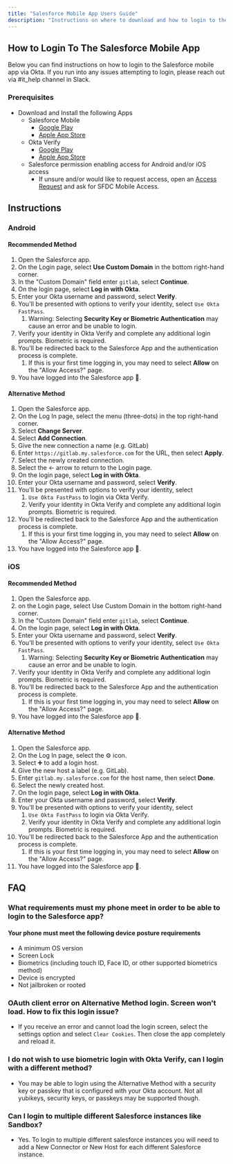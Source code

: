 ```yaml
---
title: "Salesforce Mobile App Users Guide"
description: "Instructions on where to download and how to login to the Salesforce Mobile App"
---
```


## How to Login To The Salesforce Mobile App

Below you can find instructions on how to login to the Salesforce mobile app via Okta. If you run into any issues attempting to login, please reach out via #it_help channel in Slack.

### Prerequisites

* Download and Install the following Apps
  * Salesforce Mobile
    * [Google Play](https://play.google.com/store/apps/details?id=com.salesforce.chatter)
    * [Apple App Store](https://play.google.com/store/apps/details?id=com.salesforce.chatter)
  * Okta Verify
    * [Google Play](https://play.google.com/store/apps/details?id=com.okta.android.auth)
    * [Apple App Store](https://play.google.com/store/apps/details?id=com.okta.android.auth)
  * Salesforce permission enabling access for Android and/or iOS access
    * If unsure and/or would like to request access, open an [Access Request](https://www.google.com/addlinkhere) and ask for SFDC Mobile Access.

## Instructions

### Android

#### Recommended Method

1. Open the Salesforce app.
2. On the Login page, select **Use Custom Domain** in the bottom right-hand corner.
3. In the "Custom Domain" field enter `gitlab`, select **Continue**.
4. On the login page, select **Log in with Okta**.
5. Enter your Okta username and password, select **Verify**.
6. You'll be presented with options to verify your identity, select `Use Okta FastPass`.
    1. Warning: Selecting **Security Key or Biometric Authentication** may cause an error and be unable to login.
7. Verify your identity in Okta Verify and complete any additional login prompts. Biometric is required.
8. You'll be redirected back to the Salesforce App and the authentication process is complete.
    1. If this is your first time logging in, you may need to select **Allow** on the "Allow Access?" page.
9. You have logged into the Salesforce app 🎉.

#### Alternative Method

1. Open the Salesforce app.
2. On the Log In page, select the menu (three-dots) in the top right-hand corner.
3. Select **Change Server**.
4. Select **Add Connection**.
5. Give the new connection a name (e.g. GitLab)
6. Enter `https://gitlab.my.salesforce.com` for the URL, then select **Apply**.
7. Select the newly created connection.
8. Select the <- arrow to return to the Login page.
9. On the login page, select **Log in with Okta**.
10. Enter your Okta username and password, select **Verify**.
11. You'll be presented with options to verify your identity, select
    1. `Use Okta FastPass` to login via Okta Verify.
    2. Verify your identity in Okta Verify and complete any additional login prompts. Biometric is required.
12. You'll be redirected back to the Salesforce App and the authentication process is complete.
    1. If this is your first time logging in, you may need to select **Allow** on the "Allow Access?" page.
13. You have logged into the Salesforce app 🎉.

### iOS

#### Recommended Method

1. Open the Salesforce app.
2. on the Login page, select Use Custom Domain in the bottom right-hand corner.
3. In the "Custom Domain" field enter `gitlab`, select **Continue**.
4. On the login page, select **Log in with Okta**.
5. Enter your Okta username and password, select **Verify**.
6. You'll be presented with options to verify your identity, select `Use Okta FastPass`.
    1. Warning: Selecting **Security Key or Biometric Authentication** may cause an error and be unable to login.
7. Verify your identity in Okta Verify and complete any additional login prompts. Biometric is required.
8. You'll be redirected back to the Salesforce App and the authentication process is complete.
    1. If this is your first time logging in, you may need to select **Allow** on the "Allow Access?" page.
9. You have logged into the Salesforce app 🎉.

#### Alternative Method

1. Open the Salesforce app.
2. On the Log In page, select the ⚙ icon.
3. Select ➕ to add a login host.
4. Give the new host a label (e.g. GitLab).
5. Enter `gitlab.my.salesforce.com` for the host name, then select **Done**.
6. Select the newly created host.
7. On the login page, select **Log in with Okta**.
8. Enter your Okta username and password, select **Verify**.
9. You'll be presented with options to verify your identity, select
    1. `Use Okta FastPass` to login via Okta Verify.
    2. Verify your identity in Okta Verify and complete any additional login prompts. Biometric is required.
10. You'll be redirected back to the Salesforce App and the authentication process is complete.
    1. If this is your first time logging in, you may need to select **Allow** on the "Allow Access?" page.
11. You have logged into the Salesforce app 🎉.

## FAQ

### What requirements must my phone meet in order to be able to login to the Salesforce app?

#### Your phone must meet the following device posture requirements

* A minimum OS version
* Screen Lock
* Biometrics (including touch ID, Face ID, or other supported biometrics method)
* Device is encrypted
* Not jailbroken or rooted

### OAuth client error on Alternative Method login. Screen won't load. How to fix this login issue?

* If you receive an error and cannot load the login screen, select the settings option and select `Clear Cookies`. Then close the app completely and reload it.

### I do not wish to use biometric login with Okta Verify, can I login with a different method?

* You may be able to login using the Alternative Method with a security key or passkey that is configured with your Okta account. Not all yubikeys, security keys, or passkeys may be supported though.

### Can I login to multiple different Salesforce instances like Sandbox?

* Yes. To login to multiple different salesforce instances you will need to add a New Connector or New Host for each different Salesforce instance.
